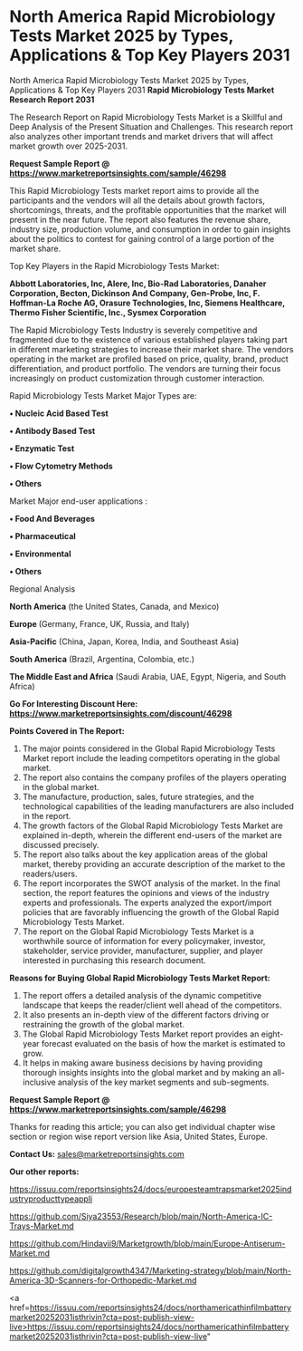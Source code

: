 # North America Rapid Microbiology Tests Market 2025 by Types, Applications & Top Key Players 2031
 North America Rapid Microbiology Tests Market 2025 by Types, Applications & Top Key Players 2031
<strong>Rapid Microbiology Tests Market Research Report 2031</strong>

The Research Report on Rapid Microbiology Tests Market is a Skillful and Deep Analysis of the Present Situation and Challenges. This research report also analyzes other important trends and market drivers that will affect market growth over 2025-2031.

<strong>Request Sample Report @ <a href=https://www.marketreportsinsights.com/sample/46298>https://www.marketreportsinsights.com/sample/46298</a></strong>

This Rapid Microbiology Tests market report aims to provide all the participants and the vendors will all the details about growth factors, shortcomings, threats, and the profitable opportunities that the market will present in the near future. The report also features the revenue share, industry size, production volume, and consumption in order to gain insights about the politics to contest for gaining control of a large portion of the market share.

Top Key Players in the Rapid Microbiology Tests Market:

<strong>Abbott Laboratories, Inc, Alere, Inc, Bio-Rad Laboratories, Danaher Corporation, Becton, Dickinson And Company, Gen-Probe, Inc, F. Hoffman-La Roche AG, Orasure Technologies, Inc, Siemens Healthcare, Thermo Fisher Scientific, Inc., Sysmex Corporation</strong>

The Rapid Microbiology Tests Industry is severely competitive and fragmented due to the existence of various established players taking part in different marketing strategies to increase their market share. The vendors operating in the market are profiled based on price, quality, brand, product differentiation, and product portfolio. The vendors are turning their focus increasingly on product customization through customer interaction.

Rapid Microbiology Tests Market Major Types are:

<strong>•  Nucleic Acid Based Test

•  Antibody Based Test

•  Enzymatic Test

•  Flow Cytometry Methods

•  Others</strong>

Market Major end-user applications :

<strong>•  Food And Beverages

•  Pharmaceutical

•  Environmental

•  Others</strong>

Regional Analysis

</u><strong><b>North America</b></strong> (the United States, Canada, and Mexico)

<strong><b>Europe </b></strong>(Germany, France, UK, Russia, and Italy)

<strong><b>Asia-Pacific</b></strong> (China, Japan, Korea, India, and Southeast Asia)

<strong><b>South America</b></strong> (Brazil, Argentina, Colombia, etc.)

<strong><b>The Middle East and Africa</b></strong> (Saudi Arabia, UAE, Egypt, Nigeria, and South Africa)

<strong>Go For Interesting Discount Here: <a href=https://www.marketreportsinsights.com/discount/46298>https://www.marketreportsinsights.com/discount/46298</a></strong>

<strong>Points Covered in The Report:</strong>
<ol>
  <li>The major points considered in the Global Rapid Microbiology Tests Market report include the leading competitors operating in the global market.</li>
  <li>The report also contains the company profiles of the players operating in the global market.</li>
  <li>The manufacture, production, sales, future strategies, and the technological capabilities of the leading manufacturers are also included in the report.</li>
  <li>The growth factors of the Global Rapid Microbiology Tests Market are explained in-depth, wherein the different end-users of the market are discussed precisely.</li>
  <li>The report also talks about the key application areas of the global market, thereby providing an accurate description of the market to the readers/users.</li>
  <li>The report incorporates the SWOT analysis of the market. In the final section, the report features the opinions and views of the industry experts and professionals. The experts analyzed the export/import policies that are favorably influencing the growth of the Global Rapid Microbiology Tests Market.</li>
  <li>The report on the Global Rapid Microbiology Tests Market is a worthwhile source of information for every policymaker, investor, stakeholder, service provider, manufacturer, supplier, and player interested in purchasing this research document.</li>
</ol>
<strong>Reasons for Buying Global Rapid Microbiology Tests Market Report:</strong>

<ol>
  <li>The report offers a detailed analysis of the dynamic competitive landscape that keeps the reader/client well ahead of the competitors.</li>
  <li>It also presents an in-depth view of the different factors driving or restraining the growth of the global market.</li>
  <li>The Global Rapid Microbiology Tests Market report provides an eight-year forecast evaluated on the basis of how the market is estimated to grow.</li>
  <li>It helps in making aware business decisions by having providing thorough insights insights into the global market and by making an all-inclusive analysis of the key market segments and sub-segments.</li>
</ol>
<strong>Request Sample Report @ <a href=https://www.marketreportsinsights.com/sample/46298>https://www.marketreportsinsights.com/sample/46298</a></strong>


Thanks for reading this article; you can also get individual chapter wise section or region wise report version like Asia, United States, Europe.

<strong>Contact Us:</strong>
sales@marketreportsinsights.com

<strong>Our other reports:</strong>

<a href=https://issuu.com/reportsinsights24/docs/europesteamtrapsmarket2025industryproducttypeappli>https://issuu.com/reportsinsights24/docs/europesteamtrapsmarket2025industryproducttypeappli</a>

<a href=https://github.com/Siya23553/Research/blob/main/North-America-IC-Trays-Market.md>https://github.com/Siya23553/Research/blob/main/North-America-IC-Trays-Market.md</a>

<a href=https://github.com/Hindavii9/Marketgrowth/blob/main/Europe-Antiserum-Market.md>https://github.com/Hindavii9/Marketgrowth/blob/main/Europe-Antiserum-Market.md</a>

<a href=https://github.com/digitalgrowth4347/Marketing-strategy/blob/main/North-America-3D-Scanners-for-Orthopedic-Market.md>https://github.com/digitalgrowth4347/Marketing-strategy/blob/main/North-America-3D-Scanners-for-Orthopedic-Market.md</a>

<a href=https://issuu.com/reportsinsights24/docs/northamericathinfilmbatterymarket20252031isthrivin?cta=post-publish-view-live>https://issuu.com/reportsinsights24/docs/northamericathinfilmbatterymarket20252031isthrivin?cta=post-publish-view-live</a>"
